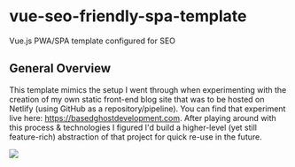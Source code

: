 # vue-seo-friendly-spa-template
Vue.js PWA/SPA template configured for SEO

## General Overview
This template mimics the setup I went through when experimenting with the creation of my own static front-end blog site that was to be hosted on Netlify (using GitHub as a repository/pipeline). You can find that experiment live here: https://basedghostdevelopment.com. After playing around with this process & technologies I figured I'd build a higher-level (yet still feature-rich) abstraction of that project for quick re-use in the future.

![](https://j.gifs.com/NL9K2v.gif)
